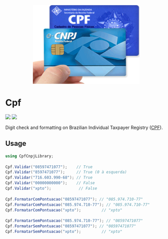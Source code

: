<p align="center">
    <a href="#cpf">
        <img alt="logo" src="Assets/logo.png">
    </a>
</p>

# Cpf

[![][build-img]][build]
[![][nuget-img]][nuget]

Digit check and formatting on Brazilian Individual Taxpayer Registry ([CPF]).

[build]:     https://ci.appveyor.com/project/TallesL/net-Cpf
[build-img]: https://ci.appveyor.com/api/projects/status/github/tallesl/net-Cpf?svg=true
[nuget]:     https://www.nuget.org/packages/Cpf
[nuget-img]: https://badge.fury.io/nu/Cpf.svg
[CPF]:       http://en.wikipedia.org/wiki/Cadastro_de_Pessoas_F%C3%ADsicas

## Usage

```cs
using CpfCnpjLibrary;

Cpf.Validar("08597471077");    // True
Cpf.Validar("8597471077");     // True (0 à esquerda)
Cpf.Validar("716.603.990-68"); // True
Cpf.Validar("00000000000");    // False
Cpf.Validar("xpto");            // False

Cpf.FormatarComPontuacao("08597471077"); // "085.974.710-77"
Cpf.FormatarComPontuacao("085.974.710-77"); // "085.974.710-77"
Cpf.FormatarComPontuacao("xpto");         // "xpto"

Cpf.FormatarSemPontuacao("085.974.710-77"); // "08597471077"
Cpf.FormatarSemPontuacao("08597471077"); // "08597471077"
Cpf.FormatarSemPontuacao("xpto");         // "xpto"
```
